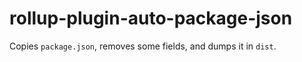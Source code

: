 # rollup-plugin-auto-package-json

Copies `package.json`, removes some fields, and dumps it in `dist`.
